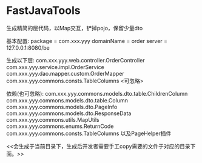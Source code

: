 # FastJavaTools
生成精简的层代码，以Map交互，铲掉pojo，保留少量dto



基本配置:
package = com.xxx.yyy
domainName = order
server = 127.0.0.1:8080/be

生成以下层:
com.xxx.yyy.web.controller.OrderController
com.xxx.yyy.service.impl.OrderService
com.xxx.yyy.dao.mapper.custom.OrderMapper
com.xxx.yyy.commons.consts.TableColumns  <可忽略>

依赖(也可忽略):
com.xxx.yyy.commons.models.dto.table.ChildrenColumn
com.xxx.yyy.commons.models.dto.table.Column
com.xxx.yyy.commons.models.dto.PageInfo<T>
com.xxx.yyy.commons.models.dto.ResponseData
com.xxx.yyy.commons.utils.MapUtils
com.xxx.yyy.commons.enums.ReturnCode
com.xxx.yyy.commons.consts.TableColumns
以及PageHelper插件


<<会生成于当前目录下，生成后开发者需要手工copy需要的文件于对应的目录下面。>>



